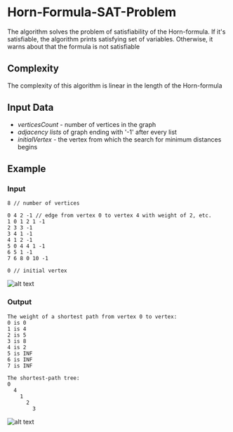 # Horn-Formula-SAT-Problem
The algorithm solves the problem of satisfiability of the Horn-formula. If it's satisfiable, the algorithm prints satisfying set of variables.
Otherwise, it warns about that the formula is not satisfiable

## Complexity
The complexity of this algorithm is linear in the length of the Horn-formula

## Input Data
* *verticesCount* - number of vertices in the graph
* *adjacency lists* of graph ending with '-1' after every list
* *initialVertex* - the vertex from which the search for minimum distances begins

## Example
### Input
```
8 // number of vertices

0 4 2 -1 // edge from vertex 0 to vertex 4 with weight of 2, etc.
1 0 1 2 1 -1
2 3 3 -1
3 4 1 -1
4 1 2 -1
5 0 4 4 1 -1
6 5 1 -1
7 6 8 0 10 -1

0 // initial vertex
```
![alt text](https://i.ibb.co/H7phsHk/Graph.png)
### Output
```
The weight of a shortest path from vertex 0 to vertex:
0 is 0
1 is 4
2 is 5
3 is 8
4 is 2
5 is INF
6 is INF
7 is INF

The shortest-path tree:
0
  4
    1
      2
        3
```
![alt text](https://i.ibb.co/3SyV5b5/Tree.png)
